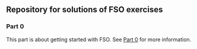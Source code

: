## Repository for solutions of FSO exercises

### Part 0
This part is about getting started with FSO. See [Part 0](/Part%200) for more information.